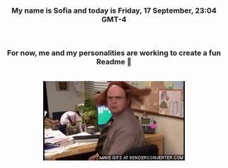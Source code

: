 


<div align="center">
<h3 >My name is Sofia and today is Friday, 17 September, 23:04 GMT-4</h3><br>
<h3 >For now, me and my personalities are working to create a fun Readme 👋
</h3><br>
<img src='img/dwight.gif' alt='working...'/>
</div>
